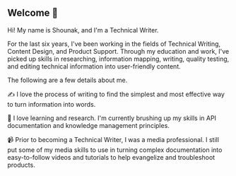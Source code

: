 ## Welcome 👋
Hi! My name is Shounak, and I'm a Technical Writer. 

For the last six years, I've been working in the fields of Technical Writing, Content Design, and Product Support. Through my education and work, I've picked up skills in researching, information mapping, writing, quality testing, and editing technical information into user-friendly content.

The following are a few details about me.

✍ I love the process of writing to find the simplest and most effective way to turn information into words.

🌱 I love learning and research. I'm currently brushing up my skills in API documentation and knowledge management principles.

📹 Prior to becoming a Technical Writer, I was a media professional. I still put some of my media skills to use in turning complex documentation into easy-to-follow videos and tutorials to help evangelize and troubleshoot products.
